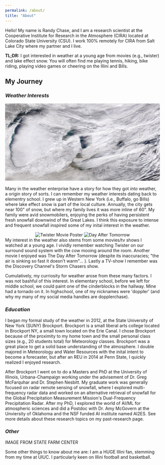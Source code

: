```yaml
---
permalink: /about/
title: "About"
---
```


Hello! My name is Randy Chase, and I am a research scientist at the Cooperative Institute for Research in the Atmosphere (CIRA) located at Colorado State University (CSU). I work 100% remotely for CIRA from Salt Lake City where my partner and I live. 

**TL;DR:** I got interested in weather at a young age from movies (e.g., twister) and lake effect snow. You will often find me playing tennis, hiking, bike riding, playing video games or cheering on the Illini and Bills. 

<h2> My Journey </h2>

<h3> <i> Weather Interests </i> </h3> 

![Lake Effect Snow viewed from MODIS](/assets/images/GreatLakesSnow.jpg) 

Many in the weather enterprise have a story for how they got <i> into </i> weather, a origin story of sorts. I can remember my weather interests dating back to elementry school. I grew up in Western New York (i.e., Buffalo, go Bills) where lake effect snow is part of the local culture. Annually, the city gets near 100" of snow, but where my family lives it was more inline of 60". My family were avid snowmobilers, enjoying the perks of having persistent fresh snowfall downwind of the Great Lakes. I think this exposure to intense and frequent snowfall inspired some of my inital interest in the weather. 

<!-- ![Twister Movie Poster](https://m.media-amazon.com/images/I/41mTJHHcOVL._AC_UF894,1000_QL80_.jpg) -->

<div style="text-align: center;">
<img src="https://m.media-amazon.com/images/I/41mTJHHcOVL._AC_UF894,1000_QL80_.jpg" alt="Twister Movie Poster" width="200">
<img src="https://m.media-amazon.com/images/I/51gpply4xkL.jpg" alt="Day After Tomorrow" width="200">
</div>
My interest in the weather also stems from some movies/tv shows I watched at a young age. I vividly remember watching Twister on our surround sound system with the cow mooing around the room. Another movie I enjoyed was The Day After Tomorrow (despite its inaccuracies; "the air is sinking so fast it doesn't warm"... ). Lastly a TV-show I remember was the Discovery Channel's Storm Chasers show. 

Cumulatively, my curriosity for weather arose from these many factors. I was not bashful of this interest. In elementary school, before we left for middle school, we could paint one of the cinderblocks in the hallway. Mine had a tornado on it. In highschool, one of my nicknames were 'doppler' (and why my many of my social media handles are dopplerchase).


<h3> <i> Education </i> </h3> 

I began my formal study of the weather in 2012, at the State University of New York (SUNY) Brockport. Brockport is a small liberal arts college located in Brockport NY, a small town located on the Erie Canal. I chose Brockport because of the proximity to my home town and the small personal class sizes (e.g., 20 students total) for Meteorology classes. Brockport was a great place to get a solid base understanding of the atmosphere. I double majored in Meteorology and Water Resources with the inital intent to become a forecaster, but after an REU in 2014 at Penn State, I quickly realized I enjoyed research. 

After Brockport I went on to do a Masters and PhD at the University of Illinois, Urbana-Champaign working under the advisement of Dr. Greg McFarquhar and Dr. Stephen Nesbitt. My graduate work was generally focused on radar remote sensing of snowfall, where I explored multi-frequency radar data and worked on an alternative retrieval of snowfall for the Global Precipitation Measurement Mission's Dual-Frequency Precipitation Radar. After my PhD, I explored the world of AI/ML for atmospheric sciences and did a Postdoc with Dr. Amy McGovern at the Unviersity of Oklahoma and the NSF funded AI institute named AI2ES. See more details about these research topics on my past-research page.

<h3> <i> Other </i> </h3> 

IMAGE FROM STATE FARM CENTER

Some other things to know about me are: I am a HUGE Illini fan, stemming from my time at UIUC. I particularly keen on Illini football and basketball. 